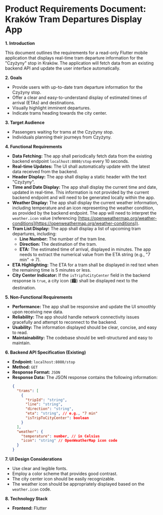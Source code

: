 # Product Requirements Document: Kraków Tram Departures Display App

**1. Introduction**

This document outlines the requirements for a read-only Flutter mobile application that displays real-time tram departure information for the "Czyżyny" stop in Kraków. The application will fetch data from an existing backend API and update the user interface automatically.

**2. Goals**

* Provide users with up-to-date tram departure information for the Czyżyny stop.
* Offer a clear and easy-to-understand display of estimated times of arrival (ETAs) and destinations.
* Visually highlight imminent departures.
* Indicate trams heading towards the city center.

**3. Target Audience**

* Passengers waiting for trams at the Czyżyny stop.
* Individuals planning their journeys from Czyżyny.

**4. Functional Requirements**

* **Data Fetching:** The app shall periodically fetch data from the existing backend endpoint `localhost:8080/stop` every 10 seconds.
* **Real-time Updates:** The UI shall automatically update with the latest data received from the backend.
* **Header Display:** The app shall display a static header with the text "Czyżyny".
* **Time and Date Display:** The app shall display the current time and date, updated in real-time. This information is not provided by the current backend endpoint and will need to be generated locally within the app.
* **Weather Display:** The app shall display the current weather information, including temperature and an icon representing the weather condition, as provided by the backend endpoint. The app will need to interpret the `weather.icon` value (referencing [https://openweathermap.org/weather-conditions](https://openweathermap.org/weather-conditions)).
* **Tram List Display:** The app shall display a list of upcoming tram departures, including:
    * **Line Number:** The number of the tram line.
    * **Direction:** The destination of the tram.
    * **ETA:** The estimated time of arrival, displayed in minutes. The app needs to extract the numerical value from the ETA string (e.g., "7 min" -> 7).
* **ETA Highlighting:** The ETA for a tram shall be displayed in red text when the remaining time is 5 minutes or less.
* **City Center Indicator:** If the `isTripToCityCenter` field in the backend response is `true`, a city icon (🏙️) shall be displayed next to the destination.

**5. Non-Functional Requirements**

* **Performance:** The app shall be responsive and update the UI smoothly upon receiving new data.
* **Reliability:** The app should handle network connectivity issues gracefully and attempt to reconnect to the backend.
* **Usability:** The information displayed should be clear, concise, and easy to read.
* **Maintainability:** The codebase should be well-structured and easy to maintain.

**6. Backend API Specification (Existing)**

* **Endpoint:** `localhost:8080/stop`
* **Method:** `GET`
* **Response Format:** `JSON`
* **Response Data:** The JSON response contains the following information:
    ```json
    {
      "trams": [
        {
          "tripId": "string",
          "line": "string",
          "direction": "string",
          "eta": "string", // e.g., "7 min"
          "isTripToCityCenter": boolean
        }
      ],
      "weather": {
        "temperature": number, // in Celsius
        "icon": "string" // OpenWeatherMap icon code
      }
    }
    ```

**7. UI Design Considerations**

* Use clear and legible fonts.
* Employ a color scheme that provides good contrast.
* The city center icon should be easily recognizable.
* The weather icon should be appropriately displayed based on the `weather.icon` code.

**8. Technology Stack**

* **Frontend:** Flutter
